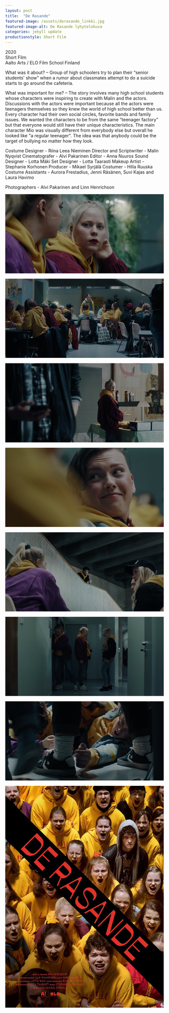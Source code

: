 ```yaml
---
layout: post
title:  "De Rasande"
featured-image: /assets/derasande_linkki.jpg
featured-image-alt: De Rasande lyhytelokuva
categories: jekyll update
productionstyle: Short Film
---
```

  2020  
  Short Film  
  Aalto Arts / ELO Film School Finland  
<p></p>
<div class="post-text-alone">  
  What was it about? – Group of high schoolers try to plan their “senior students' show”  when a rumor about classmates attempt to do a suicide starts to go around the cafeteria.  
<p></p>
  What was important for me? – The story involves many high school students whose characters were inspiring to create with Malin and the actors. Discussions with the actors were important because all the actors were teenagers themselves so they knew the world of high school better than us. Every character had their own social circles, favorite bands and family issues. We wanted the characters to be from the same “teenager factory” but that everyone would still have their unique characteristics. The main character Mio was visually different from everybody else but overall he looked like "a regular teenager". The idea was that anybody could be the target of bullying no matter how they look.  
</div>
<p></p>
  Costume Designer - Riina Leea Nieminen  
  Director and Scriptwriter - Malin Nyqvist  
  Cinematografer - Alvi Pakarinen  
  Editor - Anna Nuuros  
  Sound Designer - Lotta Mäki  
  Set Designer - Lotta Taarasti  
  Makeup Artist - Stephanie Korhonen  
  Producer - Mikael Syrjälä  
  Costumer - Hilla Ruuska  
  Costume Assistants - Aurora Frestadius, Jenni Räsänen, Suvi Kajas and Laura Havimo  

  Photographers - Alvi Pakarinen and Linn Henrichson

![alt text](/assets/projects/derasande2.jpg)

![alt text](/assets/projects/derasande3.jpg)

![alt text](/assets/projects/derasande4.jpg)

![alt text](/assets/projects/derasande5.jpg)

![alt text](/assets/projects/derasande6.jpg)

![alt text](/assets/projects/derasande7.jpg)

![alt text](/assets/projects/derasande8.jpg)

![alt text](/assets/projects/derasande1.jpg)